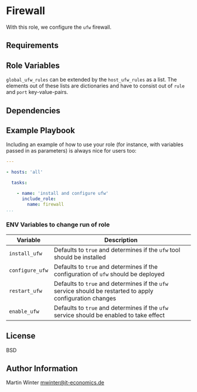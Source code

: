 # Firewall

With this role, we configure the `ufw` firewall.


## Requirements


## Role Variables

`global_ufw_rules` can be extended by the `host_ufw_rules` as a list. The elements out of these lists are dictionaries and have to consist out of `rule` and `port` key-value-pairs.

## Dependencies


## Example Playbook

Including an example of how to use your role (for instance, with variables passed in as parameters) is always nice for users too:

```yml
---

- hosts: 'all'

  tasks:

    - name: 'install and configure ufw'
      include_role:
        name: firewall
...
```

### ENV Variables to change run of role

| Variable        | Description |
| --------------- | ----------- |
| `install_ufw`   | Defaults to `true` and determines if the `ufw` tool should be installed |
| `configure_ufw` | Defaults to `true` and determines if the configuration of `ufw` should be deployed |
| `restart_ufw`   | Defaults to `true` and determines if the `ufw` service should be restarted to apply configuration changes |
| `enable_ufw`    | Defaults to `true` and determines if the `ufw` service should be enabled to take effect |

## License

BSD


## Author Information

Martin Winter <mwinter@it-economics.de>
